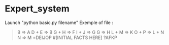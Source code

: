 # Expert_system
Launch "python basic.py filename"
Exemple of file :
>B => A 
D + E => B 
G + H => F 
I + J => G 
G => H 
L + M => K 
O + P => L + N 
N => M 
=DEIJOP
#[INITIAL FACTS HERE] 
?AFKP 
